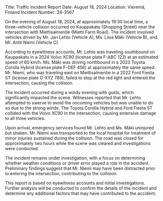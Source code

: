  Title: Traffic Incident Report
Date: August 18, 2024
Location: Vieremä, Finland
Incident Number: 24-3567

On the evening of August 18, 2024, at approximately 19:30 local time, a three-vehicle collision occurred on Kauppakatu (Shopping Street) near the intersection with Miettisalmentie (Mietti Farm Road). The incident involved vehicles driven by Mr. Jari Lehto (Vehicle A), Ms. Liisa Mäki (Vehicle B), and Mr. Antti Niemi (Vehicle C).

According to eyewitness accounts, Mr. Lehto was traveling southbound on Kauppakatu in a 2024 Volvo XC90 (license plate F-ABC 123) at an estimated speed of 60 km/h. Ms. Mäki was driving northbound in a 2023 Toyota Corolla Hybrid (license plate F-DEF 456) at approximately the same speed. Mr. Niemi, who was traveling east on Miettisalmentie in a 2022 Ford Fiesta ST (license plate G-XYZ 789), failed to stop at the red light and entered the intersection, causing the collision.

The incident occurred during a windy evening with gusts, which significantly impacted the scene. Witnesses reported that Mr. Lehto attempted to swerve to avoid the oncoming vehicles but was unable to do so due to the strong winds. The Toyota Corolla Hybrid and Ford Fiesta ST collided with the Volvo XC90 in the intersection, causing extensive damage to all three vehicles.

Upon arrival, emergency services found Mr. Lehto and Ms. Mäki uninjured but shaken. Mr. Niemi was transported to the local hospital for treatment of minor injuries sustained during the collision. The road was closed for approximately two hours while the scene was cleared and investigations were conducted.

The incident remains under investigation, with a focus on determining whether weather conditions or driver error played a role in the accident. Preliminary findings suggest that Mr. Niemi may have been distracted prior to entering the intersection, contributing to the collision.

This report is based on eyewitness accounts and initial investigations. Further analysis will be conducted to confirm the details of the incident and determine any additional factors that may have contributed to the accident.